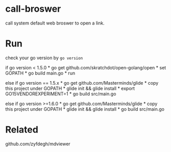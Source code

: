 # call-broswer
call system default web broswer to open a link.

# Run

check your go version by `go version`

if go version < 1.5.0
	* go get github.com/skratchdot/open-golang/open
	* set GOPATH
	* go build main.go
	* run

else if go version == 1.5.x
	* go get github.com/Masterminds/glide
	* copy this project under GOPATH
	* glide init && glide install
	* export GO15VENDOREXPERIMENT=1
	* go build src/main.go

else if go version >=1.6.0
	* go get github.com/Masterminds/glide
	* copy this project under GOPATH
	* glide init && glide install
	* go build src/main.go

# Related

github.com/zyfdegh/mdviewer
